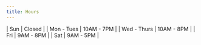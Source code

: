 ```yaml
---
title: Hours
---
```


| Sun | Closed |
| Mon - Tues | 10AM - 7PM |
| Wed - Thurs | 10AM - 8PM |
| Fri | 9AM - 8PM |
| Sat | 9AM - 5PM |